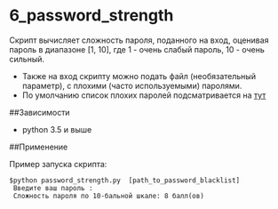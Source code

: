 # 6_password_strength

Cкрипт вычисляет сложность пароля, поданного на вход, оценивая пароль в диапазоне [1, 10], 
где 1 - очень слабый пароль, 10 - очень сильный.
*  Также на вход скрипту можно подать файл (необязательный параметр), c плохими (часто используемыми) паролями.
* По умолчанию список плохих паролей подсматривается на [тут](https://wiki.skullsecurity.org/images/c/ca/500-worst-passwords.txt)

##Зависимости

* python 3.5 и выше


##Применение

Пример запуска скрипта: 
    
    $python password_strength.py  [path_to_password_blacklist]
     Введите ваш пароль :
     Сложность пароля по 10-бальной шкале: 8 балл(ов)
     

 